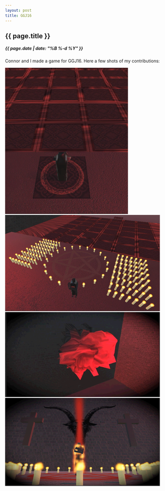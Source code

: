 ```yaml
---
layout: post
title: GGJ16
---
```

{{ page.title }}
----------------
<h5>{{ page.date | date: "%B %-d %Y" }}</h5>

Connor and I made a game for GGJ16. Here a few shots of my contributions:

<img src="/images/2016/Jan/Hell.gif">

<img src="/images/2016/Jan/progress.gif">

<img src="/images/2016/Jan/Sequence.gif">

<img src="/images/2016/Jan/BurningMan.gif">
